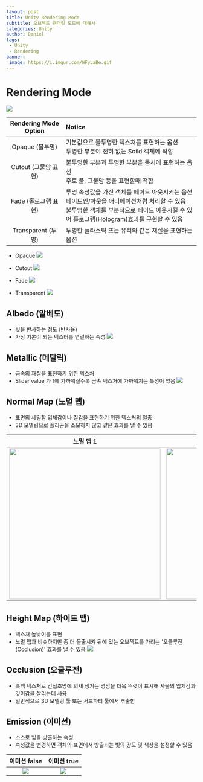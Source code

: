 ```yaml
---
layout: post
title: Unity Rendering Mode
subtitle: 오브젝트 랜더링 모드에 대해서
categories: Unity
author: Daniel
tags: 
 - Unity
 - Rendering
banner:
 image: https://i.imgur.com/WFyLaBe.gif
---
```


Rendering Mode
==

![](https://i.imgur.com/l6LMLai.png)

|Rendering Mode Option|Notice|
|:--:|:--|
|Opaque (불투명)|기본값으로 불투명한 텍스처를 표현하는 옵션<br>투명한 부분이 전혀 없는 Soild 객체에 적합|
|Cutout (그물망 표현)|불투명한 부분과 투명한 부분을 동시에 표현하는 옵션<br>주로 풀, 그물망 등을 표현할때 적합|
|Fade (홀로그램 표현)|투명 속성값을 가진 객체를 페이드 아웃시키는 옵션<br>페이트인/아웃을 애니메이션처럼 처리할 수 있음<br>불투명한 객체를 부분적으로 페이드 아웃시킬 수 있어 홀로그램(Hologram)효과를 구현할 수 있음|
|Transparent (투명)|투명한 플라스틱 또는 유리와 같은 재질을 표현하는 옵션|

- Opaque
![](https://i.imgur.com/92Dh5Iq.jpg)

- Cutout
![](https://i.imgur.com/Pl452Iw.png)

- Fade
![](https://i.imgur.com/XNKft8u.jpg)

- Transparent
![](https://i.imgur.com/lsGCbZP.jpg)


Albedo (알베도)
--

- 빛을 반사하는 정도 (반사율)
- 가장 기본이 되는 텍스터를 연결하는 속성
![](https://i.imgur.com/T3kIYMy.png)

Metallic (메탈릭)
--

- 금속의 재질을 표현하기 위한 텍스처
- Slider value 가 1에 가까워질수록 금속 텍스처에 가까워지는 특성이 있음
![](https://i.imgur.com/WFyLaBe.gif)

Normal Map (노멀 맵)
--

- 표면의 세밀함 입체감이나 질감을 표현하기 위한 텍스처의 일종
- 3D 모델링으로 폴리곤을 소모하지 않고 같은 효과를 낼 수 있음

|노멀 맵 1|노멀 맵 10|
|:--:|:--:|
|<img src="https://i.imgur.com/VdXmiVv.png" width="400">|<img src="https://i.imgur.com/nv6xSWo.png" width="400">|


Height Map (하이트 맵)
--

- 텍스처 높낮이를 표현
- 노멀 맵과 비슷하지만 좀 더 돌출시켜 뒤에 있는 오브젝트를 가리는 '오클루전(Occlusion)' 효과를 낼 수 있음
![](https://i.imgur.com/sGnUD4A.png)

Occlusion (오클루전)
--

- 흑백 텍스처로 간접조명에 의새 생기는 명암을 더욱 뚜렷이 표시해 사물의 입체감과 깊이감을 살리는데 사용
- 일반적으로 3D 모델링 툴 또는 서드파티 툴에서 추출함

Emission (이미션)
--

- 스스로 빛을 방출하는 속성
- 속성값을 변경하면 객체의 표면에서 방출되는 빛의 강도 및 색상을 설정할 수 있음

|이미션 false|이미션 true|
|:--:|:--:|
|![](https://i.imgur.com/AjPd7zr.png)|![](https://i.imgur.com/ytOx2sR.png)|

